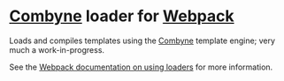 # [Combyne](https://github.com/tbranyen/combyne) loader for [Webpack](https://webpack.js.org)

Loads and compiles templates using the [Combyne](https://github.com/tbranyen/combyne) template engine; very much a work-in-progress.

See the [Webpack documentation on using loaders](https://webpack.js.org/concepts/loaders/#using-loaders) for more information.